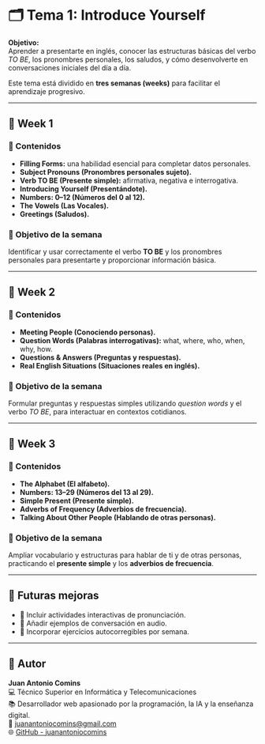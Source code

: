 # 🗂️ Tema 1: Introduce Yourself

**Objetivo:**  
Aprender a presentarte en inglés, conocer las estructuras básicas del verbo *TO BE*, los pronombres personales, los saludos, y cómo desenvolverte en conversaciones iniciales del día a día.

Este tema está dividido en **tres semanas (weeks)** para facilitar el aprendizaje progresivo.

---

## 📅 Week 1

### 🧠 Contenidos
- **Filling Forms:** una habilidad esencial para completar datos personales.  
- **Subject Pronouns (Pronombres personales sujeto).**  
- **Verb TO BE (Presente simple):** afirmativa, negativa e interrogativa.  
- **Introducing Yourself (Presentándote).**  
- **Numbers: 0–12 (Números del 0 al 12).**  
- **The Vowels (Las Vocales).**  
- **Greetings (Saludos).**

### 🎯 Objetivo de la semana
Identificar y usar correctamente el verbo **TO BE** y los pronombres personales para presentarte y proporcionar información básica.

---

## 📅 Week 2

### 🧠 Contenidos
- **Meeting People (Conociendo personas).**  
- **Question Words (Palabras interrogativas):** what, where, who, when, why, how.  
- **Questions & Answers (Preguntas y respuestas).**  
- **Real English Situations (Situaciones reales en inglés).**

### 🎯 Objetivo de la semana
Formular preguntas y respuestas simples utilizando *question words* y el verbo *TO BE*, para interactuar en contextos cotidianos.

---

## 📅 Week 3

### 🧠 Contenidos
- **The Alphabet (El alfabeto).**  
- **Numbers: 13–29 (Números del 13 al 29).**  
- **Simple Present (Presente simple).**  
- **Adverbs of Frequency (Adverbios de frecuencia).**  
- **Talking About Other People (Hablando de otras personas).**

### 🎯 Objetivo de la semana
Ampliar vocabulario y estructuras para hablar de ti y de otras personas, practicando el **presente simple** y los **adverbios de frecuencia**.

---

## 🧭 Futuras mejoras

- 🔹 Incluir actividades interactivas de pronunciación.  
- 🔹 Añadir ejemplos de conversación en audio.  
- 🔹 Incorporar ejercicios autocorregibles por semana.  

---

## 👤 Autor

**Juan Antonio Comins**  
💻 Técnico Superior en Informática y Telecomunicaciones  
📚 Desarrollador web apasionado por la programación, la IA y la enseñanza digital.  
📧 [juanantoniocomins@gmail.com](mailto:juanantoniocomins@gmail.com)  
🌐 [GitHub - juanantoniocomins](https://github.com/juanantoniocomins)

